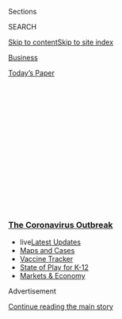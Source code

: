 <div id="app">

<div>

<div>

<div>

<div class="NYTAppHideMasthead css-1q2w90k e1suatyy0">

<div class="section css-ui9rw0 e1suatyy2">

<div class="css-eph4ug er09x8g0">

<div class="css-6n7j50">

</div>

<span class="css-1dv1kvn">Sections</span>

<div class="css-10488qs">

<span class="css-1dv1kvn">SEARCH</span>

</div>

[Skip to content](#site-content)[Skip to site
index](#site-index)

</div>

<div id="masthead-section-label" class="css-1wr3we4 eaxe0e00">

[Business](https://www.nytimes3xbfgragh.onion/section/business)

</div>

<div class="css-10698na e1huz5gh0">

</div>

</div>

<div id="masthead-bar-one" class="section hasLinks css-15hmgas e1csuq9d3">

<div class="css-uqyvli e1csuq9d0">

</div>

<div class="css-1uqjmks e1csuq9d1">

</div>

<div class="css-9e9ivx">

[](https://myaccount.nytimes3xbfgragh.onion/auth/login?response_type=cookie&client_id=vi)

</div>

<div class="css-1bvtpon e1csuq9d2">

[Today’s
Paper](https://www.nytimes3xbfgragh.onion/section/todayspaper)

</div>

</div>

</div>

</div>

<div data-aria-hidden="false">

<div id="site-content" data-role="main">

<div>

<div class="css-1aor85t" style="opacity:0.000000001;z-index:-1;visibility:hidden">

<div class="css-1hqnpie">

<div class="css-epjblv">

<span class="css-17xtcya">[Business](/section/business)</span><span class="css-x15j1o">|</span><span class="css-fwqvlz">Large,
Troubled Companies Got Bailout Money in Small-Business Loan
Program</span>

</div>

<div class="css-k008qs">

<div class="css-1iwv8en">

<span class="css-18z7m18"></span>

<div>

</div>

</div>

<span class="css-1n6z4y">https://nyti.ms/3f389Q6</span>

<div class="css-1705lsu">

<div class="css-4xjgmj">

<div class="css-4skfbu" data-role="toolbar" data-aria-label="Social Media Share buttons, Save button, and Comments Panel with current comment count" data-testid="share-tools">

  - 
  - 
  - 
  - 
    
    <div class="css-6n7j50">
    
    </div>

  - 
  - 

</div>

</div>

</div>

</div>

</div>

</div>

<div class="css-13pd83m">

<div class="css-l9svim">

### [<span class="css-pa1jbp"><span class="css-1rxm0ex">The Coronavirus</span><span class="css-1rxm0ex"> Outbreak</span></span>](https://www.nytimes3xbfgragh.onion/news-event/coronavirus?name=styln-coronavirus-markets&region=TOP_BANNER&variant=undefined&block=storyline_menu_recirc&action=click&pgtype=Article&impression_id=0c3bba10-e0fd-11ea-bca3-17fca13c9abe)

  - <span class="css-ousu42"><span class="css-12clwdu">live</span>[Latest
    Updates](https://www.nytimes3xbfgragh.onion/2020/08/17/world/coronavirus-covid.html?name=styln-coronavirus-markets&region=TOP_BANNER&variant=undefined&block=storyline_menu_recirc&action=click&pgtype=Article&impression_id=0c3bba11-e0fd-11ea-bca3-17fca13c9abe)</span>
  - <span class="css-ousu42">[Maps and
    Cases](https://www.nytimes3xbfgragh.onion/interactive/2020/us/coronavirus-us-cases.html?name=styln-coronavirus-markets&region=TOP_BANNER&variant=undefined&block=storyline_menu_recirc&action=click&pgtype=Article&impression_id=0c3bba12-e0fd-11ea-bca3-17fca13c9abe)</span>
  - <span class="css-ousu42">[Vaccine
    Tracker](https://www.nytimes3xbfgragh.onion/interactive/2020/science/coronavirus-vaccine-tracker.html?name=styln-coronavirus-markets&region=TOP_BANNER&variant=undefined&block=storyline_menu_recirc&action=click&pgtype=Article&impression_id=0c3bba13-e0fd-11ea-bca3-17fca13c9abe)</span>
  - <span class="css-ousu42">[State of Play for
    K-12](https://www.nytimes3xbfgragh.onion/2020/08/17/us/k-12-schools-reopening.html?name=styln-coronavirus-markets&region=TOP_BANNER&variant=undefined&block=storyline_menu_recirc&action=click&pgtype=Article&impression_id=0c3bba14-e0fd-11ea-bca3-17fca13c9abe)</span>
  - <span class="css-ousu42">[Markets &
    Economy](https://www.nytimes3xbfgragh.onion/live/2020/08/17/business/stock-market-today-coronavirus?name=styln-coronavirus-markets&region=TOP_BANNER&variant=undefined&block=storyline_menu_recirc&action=click&pgtype=Article&impression_id=0c3bba15-e0fd-11ea-bca3-17fca13c9abe)</span>

</div>

</div>

<div id="top-wrapper" class="css-1sy8kpn">

<div id="top-slug" class="css-l9onyx">

Advertisement

</div>

[Continue reading the main
story](#after-top)

<div class="ad top-wrapper" style="text-align:center;height:100%;display:block;min-height:250px">

<div id="top" class="place-ad" data-position="top" data-size-key="top">

</div>

</div>

<div id="after-top">

</div>

</div>

<div>

<div id="sponsor-wrapper" class="css-1hyfx7x">

<div id="sponsor-slug" class="css-19vbshk">

Supported by

</div>

[Continue reading the main
story](#after-sponsor)

<div id="sponsor" class="ad sponsor-wrapper" style="text-align:center;height:100%;display:block">

</div>

<div id="after-sponsor">

</div>

</div>

<div class="css-186x18t">

</div>

<div class="css-1vkm6nb ehdk2mb0">

# Large, Troubled Companies Got Bailout Money in Small-Business Loan Program

</div>

Companies with accounting problems or in trouble with the government
received millions in federal loans.

<div class="css-79elbk" data-testid="photoviewer-wrapper">

<div class="css-z3e15g" data-testid="photoviewer-wrapper-hidden">

</div>

<div class="css-1a48zt4 ehw59r15" data-testid="photoviewer-children">

![<span class="css-16f3y1r e13ogyst0" data-aria-hidden="true">Most of
the stores and small businesses in Woodstock, Ill., remain
closed.</span><span class="css-cnj6d5 e1z0qqy90" itemprop="copyrightHolder"><span class="css-1ly73wi e1tej78p0">Credit...</span><span><span>Scott
Olson/Getty
Images</span></span></span>](https://static01.graylady3jvrrxbe.onion/images/2020/04/26/us/26virus-bailouts6/merlin_171347163_d1e72655-1a70-4df0-ae98-cf41f975c104-articleLarge.jpg?quality=75&auto=webp&disable=upscale)

</div>

</div>

<div class="css-18e8msd">

<div class="css-vp77d3 epjyd6m0">

<div class="css-1baulvz">

By [<span class="css-1baulvz" itemprop="name">Jessica
Silver-Greenberg</span>](https://www.nytimes3xbfgragh.onion/by/jessica-silver-greenberg),
[<span class="css-1baulvz" itemprop="name">David
Enrich</span>](https://www.nytimes3xbfgragh.onion/by/david-enrich),
[<span class="css-1baulvz" itemprop="name">Jesse
Drucker</span>](https://www.nytimes3xbfgragh.onion/by/jesse-drucker) and
[<span class="css-1baulvz last-byline" itemprop="name">Stacy
Cowley</span>](https://www.nytimes3xbfgragh.onion/by/stacy-cowley)

</div>

</div>

  - 
    
    <div class="css-ld3wwf e16638kd2">
    
    Published April 26, 2020Updated May 13,
    2020
    
    </div>

  - 
    
    <div class="css-4xjgmj">
    
    <div class="css-pvvomx" data-role="toolbar" data-aria-label="Social Media Share buttons, Save button, and Comments Panel with current comment count" data-testid="share-tools">
    
      - 
      - 
      - 
      - 
        
        <div class="css-6n7j50">
        
        </div>
    
      - 
      - 
    
    </div>
    
    </div>

</div>

</div>

<div class="section meteredContent css-1r7ky0e" name="articleBody" itemprop="articleBody">

<div class="css-1fanzo5 StoryBodyCompanionColumn">

<div class="css-53u6y8">

A company in Georgia paid $6.5 million to resolve a Justice Department
investigation — and, two weeks later, received a $10 million federally
backed loan to help it survive the coronavirus crisis.

Another company, AutoWeb, disclosed last week that it had paid its chief
executive $1.7 million in 2019 — a week after it [received $1.4
million](https://investor.autoweb.com/news-releases/news-release-details/autoweb-secures-14-million-loan-through-cares-act-paycheck)
from the same loan program.

And Intellinetics, a software company in Ohio, got $838,700 from the
government program — and
then[agreed](https://www.sec.gov/Archives/edgar/data/1081745/000149315220007017/form8k.htm),
the following week, to spend at least $300,000 to purchase a rival firm.

The [vast economic rescue
package](https://www.nytimes3xbfgragh.onion/2020/03/26/business/economy/coronavirus-relief-bill.html)
that President Trump signed into law last month included $349 billion in
low-interest [loans for small
businesses](https://www.nytimes3xbfgragh.onion/2020/05/13/business/paycheck-protection-program-small-business.html).
The so-called [Paycheck Protection
Program](https://www.nytimes3xbfgragh.onion/2020/05/06/business/small-businesses-loans-ppp-coronavirus.html)
was supposed to help prevent small companies — generally those with
fewer than 500 employees in the United States — from capsizing as the
economy sinks into what looks like a severe recession.

</div>

</div>

<div class="css-1fanzo5 StoryBodyCompanionColumn">

<div class="css-53u6y8">

The loan program was meant for companies that could no longer finance
themselves through traditional means, like raising money in the markets
or borrowing from banks under existing credit lines. The law required
that the federal money — which comes at a low 1 percent interest rate
and in some cases doesn’t need to be paid back — be spent on things like
payroll or rent.

But the program has been [riddled with
problems](https://www.nytimes3xbfgragh.onion/2020/04/26/business/ppp-small-business-loans.html).
Within days of its start, its money ran out, prompting Congress to
approve an additional $310 billion in funding that will open for
applications on Monday. Countless small businesses were shut out, even
as a number of large companies received millions of dollars in aid.

Some, including restaurant chains like Ruth’s Chris and Shake Shack,
agreed [to return their
loans](https://www.nytimes3xbfgragh.onion/2020/04/20/business/shake-shack-returning-loan-ppp-coronavirus.html)
after a public outcry. But dozens of large but lower-profile companies
with financial or legal problems have also received large payouts under
the program, according to an analysis of the more than 200 publicly
traded companies that have disclosed receiving a total of more than $750
million in bailout loans.

</div>

</div>

<div class="css-79elbk" data-testid="photoviewer-wrapper">

<div class="css-z3e15g" data-testid="photoviewer-wrapper-hidden">

</div>

<div class="css-1a48zt4 ehw59r15" data-testid="photoviewer-children">

![<span class="css-16f3y1r e13ogyst0" data-aria-hidden="true">Shake
Shack, with 189 outlets and nearly 8,000 employees in the United States,
said last week that it would return the $10 million it had received from
the small business emergency loan
program.</span><span class="css-cnj6d5 e1z0qqy90" itemprop="copyrightHolder"><span class="css-1ly73wi e1tej78p0">Credit...</span><span>Whitney
Curtis for The New York
Times</span></span>](https://static01.graylady3jvrrxbe.onion/images/2020/04/26/us/00virus-bailout-5/merlin_143581761_53016c5b-adca-4da3-8e06-f45a892da1a5-articleLarge.jpg?quality=75&auto=webp&disable=upscale)

</div>

</div>

<div class="css-1fanzo5 StoryBodyCompanionColumn">

<div class="css-53u6y8">

Another dozen or so collected money even though they have recently
reported being able to raise large sums through private means. Several
others have recently showered top executives with seven-figure pay
packages.

</div>

</div>

<div class="css-1fanzo5 StoryBodyCompanionColumn">

<div class="css-53u6y8">

The government isn’t disclosing who receives aid, leaving it up to
individual companies to decide whether to disclose that they obtained
loans. That makes a full accounting of the loan program
impossible.

<div id="NYT_MAIN_CONTENT_1_REGION" class="css-9tf9ac">

<div>

<div id="styln-covid-updates-markets" class="section interactive-content interactive-size-medium css-1ftcdic">

<div class="css-17ih8de interactive-body">

<div id="styln-briefing-block">

<div class="briefing-block-header-section">

# [Latest Updates: The Coronavirus Outbreak and the Economy](https://www.nytimes3xbfgragh.onion/live/2020/08/17/business/stock-market-today-coronavirus?action=click&pgtype=Article&state=default&region=MAIN_CONTENT_1&context=storylines_live_updates)

</div>

<div class="briefing-block-lb-items">

<div class="briefing-block-update-time">

[7h
ago](https://www.nytimes3xbfgragh.onion/live/2020/08/17/business/stock-market-today-coronavirus?action=click&pgtype=Article&state=default&region=MAIN_CONTENT_1&context=storylines_live_updates#robinhood-a-stock-trading-app-is-valued-at-11-2-billion-in-its-latest-funding-round)

</div>

<div>

[Robinhood, a stock trading app, is valued at $11.2 billion in its
latest funding
round.](https://www.nytimes3xbfgragh.onion/live/2020/08/17/business/stock-market-today-coronavirus?action=click&pgtype=Article&state=default&region=MAIN_CONTENT_1&context=storylines_live_updates#robinhood-a-stock-trading-app-is-valued-at-11-2-billion-in-its-latest-funding-round)

</div>

<div class="briefing-block-update-time">

[10h
ago](https://www.nytimes3xbfgragh.onion/live/2020/08/17/business/stock-market-today-coronavirus?action=click&pgtype=Article&state=default&region=MAIN_CONTENT_1&context=storylines_live_updates#new-unemployment-benefits-authorized-by-president-trump-wont-come-until-late-august)

</div>

<div>

[New unemployment benefits authorized by President Trump won’t come
until late
August.](https://www.nytimes3xbfgragh.onion/live/2020/08/17/business/stock-market-today-coronavirus?action=click&pgtype=Article&state=default&region=MAIN_CONTENT_1&context=storylines_live_updates#new-unemployment-benefits-authorized-by-president-trump-wont-come-until-late-august)

</div>

<div class="briefing-block-update-time">

[15h
ago](https://www.nytimes3xbfgragh.onion/live/2020/08/17/business/stock-market-today-coronavirus?action=click&pgtype=Article&state=default&region=MAIN_CONTENT_1&context=storylines_live_updates#heres-what-you-need-to-know-for-the-week-ahead)

</div>

<div>

[Here’s what you need to know for the week
ahead.](https://www.nytimes3xbfgragh.onion/live/2020/08/17/business/stock-market-today-coronavirus?action=click&pgtype=Article&state=default&region=MAIN_CONTENT_1&context=storylines_live_updates#heres-what-you-need-to-know-for-the-week-ahead)

</div>

</div>

<div class="briefing-block-footer">

<div class="briefing-block-footer-meta">

[See more
updates](https://www.nytimes3xbfgragh.onion/live/2020/08/17/business/stock-market-today-coronavirus?action=click&pgtype=Article&state=default&region=MAIN_CONTENT_1&context=storylines_live_updates)

</div>

<div class="briefing-block-briefinglinks">

<span>More live coverage:</span>
[Global](https://www.nytimes3xbfgragh.onion/2020/08/17/world/coronavirus-covid.html?action=click&pgtype=Article&state=default&region=MAIN_CONTENT_1&context=storylines_live_updates)

</div>

</div>

</div>

</div>

</div>

</div>

</div>

“It’s outrageous,” said Amanda Ballantyne, the executive director of
Main Street Alliance, an advocacy group for small businesses. She added
that there were countless small business owners “who have laid off all
their staff, are trying to file for unemployment and will go bankrupt
because of the problems with the way this Paycheck Protection Program
was designed.”

Applicants for loans do not need to provide evidence that they have been
harmed by the pandemic. They simply need to certify that “current
economic uncertainty makes this loan request necessary” to support their
operations.

Instead of having the Small Business Administration, which is
guaranteeing the loans, decide which companies get funding, the process
was essentially outsourced to banks. The banks collect fees for each
loan they make but don’t have to monitor whether the recipients use the
money appropriately.

For small business owners shut out of the program, watching big
companies collect loans while their applications languish has been
infuriating.

“It has been beyond frustrating,” said Diane Burgio, a single mother who
[runs a design business](http://dianeburgiodesign.com/) in New York City
that employs four people. She was one of more than 280,000 applicants
who sought, and did not get, a loan from JPMorgan Chase.

The New York Times identified roughly a dozen publicly traded companies
that had recently boasted about their access to ample capital — and then
applied for and received millions of dollars in the federal loans.

</div>

</div>

<div class="css-1fanzo5 StoryBodyCompanionColumn">

<div class="css-53u6y8">

Legacy Housing, a Texas company that manufactures premade homes,
announced on April 1 that it had access to [a new $25 million credit
line](https://investors.legacyhousingcorp.com/news-releases/news-release-details/legacy-housing-corporation-announces-new-credit-facility).
Curtis D. Hodgson, Legacy’s executive chairman, told investors that he
expected any damage from the coronavirus to be short-lived. “Our order
book is still strong, and we are well-positioned once the situation
begins to normalize,” he said.

Less than two weeks later, on April 10, the
company[announced](https://www.sec.gov/Archives/edgar/data/1436208/000155837020003911/tmb-20200410x8k.htm)
that a local lender, Peoples Bank, had approved it for $6.5 million
under the S.B.A. loan program.

In an interview on Sunday, Mr. Hodgson said that an inquiry from The
Times led the company to decide to give back the money it borrowed,
though he defended seeking the loan in the first place. “Legacy is a
highly leveraged company without cash on hand,” he said. “Here was a way
to get a cash infusion.”

Escalade Sports, which makes things like table tennis tables and
basketball hoops, already had a $50 million credit line from JPMorgan
Chase. The company’s chief executive, Dave Fetherman, told investors
this month that the company, based in Evansville, Ind., had “a strong
balance sheet” and was seeing rising demand for its products, with so
many Americans cooped up in their homes.

Days earlier, Escalade got a $5.6 million federally backed loan. A
spokesman for Escalade said the company “fully met all required
conditions at the time we applied for the P.P.P. loan.”

Executives at some companies said applying for the loans made clear
business sense. The loans are essentially free money: They have
rock-bottom interest rates and can be forgiven if, among other things,
the borrower maintains the size of its work force. In some cases,
executives said, their bankers encouraged them to apply for the loans.

</div>

</div>

<div class="css-1fanzo5 StoryBodyCompanionColumn">

<div class="css-53u6y8">

At least seven companies that received a total of $45 million in loans
under the federal government’s program have recently had serious scrapes
with the federal
government.

</div>

</div>

<div class="css-79elbk" data-testid="photoviewer-wrapper">

<div class="css-z3e15g" data-testid="photoviewer-wrapper-hidden">

</div>

<div class="css-1a48zt4 ehw59r15" data-testid="photoviewer-children">

<div class="css-1xdhyk6 erfvjey0">

<span class="css-1ly73wi e1tej78p0">Image</span>

<div class="css-zjzyr8">

<div data-testid="lazyimage-container" style="height:257.77777777777777px">

</div>

</div>

</div>

<span class="css-16f3y1r e13ogyst0" data-aria-hidden="true">Treasury
Secretary Steve Mnuchin at the White House last week with President
Trump. The Paycheck Protection Program was supposed to help prevent
small companies from capsizing as the economy sinks into what looks like
a severe
recession.</span><span class="css-cnj6d5 e1z0qqy90" itemprop="copyrightHolder"><span class="css-1ly73wi e1tej78p0">Credit...</span><span>Doug
Mills/The New York Times</span></span>

</div>

</div>

<div class="css-1fanzo5 StoryBodyCompanionColumn">

<div class="css-53u6y8">

MiMedx Group, a biopharmaceutical company in Marietta, Ga., [got a $10
million
loan](https://mimedx.gcs-web.com/news-releases/news-release-details/mimedx-announces-additional-access-capital-and-financing)
on April 21. On April 6, the company had [agreed to
pay](https://www.justice.gov/opa/pr/mimedx-group-inc-agrees-pay-65-million-resolve-false-claims-act-allegations-false-commercial)
the Justice Department $6.5 million to resolve allegations that it
violated federal law by knowingly overcharging the Department of
Veterans Affairs for medical supplies.

MiMedx, which makes and sells human tissue grafts, also ran into
problems with the Securities and Exchange Commission. Last year, the
agency sued MiMedx, accusing the company of exaggerating its revenue to
investors over several years. MiMedx agreed to [settle the case for $1.5
million](https://mimedx.gcs-web.com/news-releases/news-release-details/mimedx-announces-securities-and-exchange-commission-settlement),
without admitting wrongdoing. Two of its former top executives were
indicted last year by federal prosecutors in Manhattan on charges of
accounting fraud.

A MiMedx spokeswoman, Hilary Dixon, said the company was trying to move
past its accounting scandal. “We don’t have the option of raising
capital in the public markets owing to our financial restatement
process,” she said.

Another company, US Auto Parts Network, which received a $4.1 million
loan through the program, has been in a heated dispute in recent years
with Customs and Border Protection. The agency has seized some of the
company’s imported products, claiming they are counterfeit.

US Auto Parts Network didn’t respond to requests for comment.

At least two companies that received federally backed loans have
previously borrowed heavily from their own executives or others close to
the firms — meaning that the new loans could help the companies repay
their insiders.

Infinite Group, a cybersecurity firm in Pittsford, N.Y., had been
borrowing hundreds of thousands of dollars from its board members and
the brother of a top executive at annual interest rates as high as 7.5
percent. This month, Infinite
[secured](https://www.sec.gov/Archives/edgar/data/884650/000165495420004141/igiform8-kpppnotewithupst.htm)
a nearly $1 million federally backed loan whose 1 percent interest rate
could allow the company to dramatically lower its funding costs. Company
officials didn’t respond to requests for comment.

</div>

</div>

<div class="css-1fanzo5 StoryBodyCompanionColumn">

<div class="css-53u6y8">

Intellinetics, the company that announced that it was buying a rival
days after it received its emergency loan of $838,700, borrowed nearly
$400,000 last fall from two brothers who run a small New York brokerage
firm, Taglich Brothers. If the money isn’t repaid by May 15,
Intellinetics will need to give the brothers stock in the company or
start paying a steep 12 percent interest rate. (Some of that debt has
already been converted into stock.)

“Securing the PPP funding gives us extra confidence and ability to
restart and hit the ground running,” James F. DeSocio, the company’s
chief executive,
[said](https://www.sec.gov/Archives/edgar/data/1081745/000149315220006705/ex99-1.htm)
in a news release.

Infinite Group and Intellinetics have not said precisely how they intend
to use the loan
proceeds.

</div>

</div>

<div class="css-79elbk" data-testid="photoviewer-wrapper">

<div class="css-z3e15g" data-testid="photoviewer-wrapper-hidden">

</div>

<div class="css-1a48zt4 ehw59r15" data-testid="photoviewer-children">

<div class="css-1xdhyk6 erfvjey0">

<span class="css-1ly73wi e1tej78p0">Image</span>

<div class="css-zjzyr8">

<div data-testid="lazyimage-container" style="height:257.77777777777777px">

</div>

</div>

</div>

<span class="css-16f3y1r e13ogyst0" data-aria-hidden="true">CPI
Aerostructures, an aerospace manufacturer, got a $4.8 million loan
through the federal
program.</span><span class="css-cnj6d5 e1z0qqy90" itemprop="copyrightHolder"><span class="css-1ly73wi e1tej78p0">Credit...</span><span>Victor
J. Blue/Bloomberg</span></span>

</div>

</div>

<div class="css-1fanzo5 StoryBodyCompanionColumn">

<div class="css-53u6y8">

A number of other companies have had serious accounting problems. The
chief financial officer of CPI Aerostructures, an aerospace manufacturer
that got [a $4.8 million
loan](http://www.cpiaero.com/cpi-aero-secures-%244.8m-loan.html),
[resigned in
February](https://www.newsday.com/business/cpi-aerostructures-financial-reports-1.41833254)
after the company disclosed major problems with how it reported revenue.

And several firms have been paying their top executives millions of
dollars despite financial problems that predate the coronavirus crisis.

For example, AutoWeb’s chief executive, Jared Rowe, got $4.7 million in
total compensation over the past two years — including $1.7 million in
2019 — even as its stock price plummeted more than 70 percent. The
company declined to comment.

And Manning & Napier, an investment firm in Fairport, N.Y., that has
about $20 billion in assets under management,
[disclosed](https://www.sec.gov/Archives/edgar/data/1524223/000152422320000015/mn201910-k_12312019.htm)
in March that its chief executive, Marc O. Mayer, earned nearly $5
million last year. On April 19, the company was approved for $6.7
million in the paycheck protection loans — even as the company
[said](https://productionmn.blob.core.windows.net/media/Default/newsroom/2020/Manning%20%20Napier,%20Inc.%20Provides%20Updates.pdf)
it would pay out a quarterly dividend to its shareholders.

</div>

</div>

<div class="css-1fanzo5 StoryBodyCompanionColumn">

<div class="css-53u6y8">

Last week, amid mounting public anger toward large recipients of the
rescue loans, Manning & Napier[said it had
decided](https://www.sec.gov/Archives/edgar/data/1524223/000119312520118108/d885193dex991.htm)
not to take the money.

While the federal loan program is supposed to help companies avoid
layoffs, some of the large recipients of loans have already dramatically
reduced their workforces — and not always because of the coronavirus.

Harvard Bioscience, based in Holliston, Mass., has been trying since
last year to pacify an activist investor that is pressuring management
to boost the company’s stock price. The company closed facilities in
North Carolina and Connecticut and said in February, before the
coronavirus upended the economy, that it was [laying off about 10
percent](https://finance.yahoo.com/news/harvard-bioscience-announces-fourth-quarter-121510013.html)of
its work force.

This month, Harvard Bioscience received a $6.1 million loan through the
paycheck protection program. In [a securities
filing](https://www.sec.gov/Archives/edgar/data/1123494/000117184320002798/f8k_042220.htm)
disclosing the loan, the company didn’t say why it sought the money or
how it would use it. A spokesman didn’t respond to requests for comment.

A number of relatively large companies with connections to Mr. Trump
also received millions of dollars in loans.

Phunware, a data-collection company that received[a $2.9 million
loan](https://investors.phunware.com/news-events/press-releases/detail/96/phunware-receives-united-states-small-business)
this month, counts Mr. Trump’s re-election campaign and Fox News as two
of its biggest clients.

Continental Materials, a heating and air conditioning and construction
material supplier based in Chicago, got [a $5.5 million
loan](https://www.sec.gov/Archives/edgar/data/24104/000110465920048601/tm2016372-1_8k.htm).
The firm’s chief executive, James Gidwitz, is a major Trump donor, and
his brother Ronald was appointed ambassador to Brussels by Mr. Trump
after serving as Illinois campaign finance chairman for the 2016 Trump
campaign.

It isn’t clear whether political considerations helped Phunware and
Continental Materials get their loans approved. Neither company
responded to requests for comment.

William Rashbaum and Jeanna Smialek **** contributed reporting.

</div>

</div>

</div>

<div>

</div>

<div>

</div>

<div>

</div>

<div>

<div id="bottom-wrapper" class="css-1ede5it">

<div id="bottom-slug" class="css-l9onyx">

Advertisement

</div>

[Continue reading the main
story](#after-bottom)

<div id="bottom" class="ad bottom-wrapper" style="text-align:center;height:100%;display:block;min-height:90px">

</div>

<div id="after-bottom">

</div>

</div>

</div>

</div>

</div>

## Site Index

<div>

</div>

## Site Information Navigation

  - [© <span>2020</span> <span>The New York Times
    Company</span>](https://help.nytimes3xbfgragh.onion/hc/en-us/articles/115014792127-Copyright-notice)

<!-- end list -->

  - [NYTCo](https://www.nytco.com/)
  - [Contact
    Us](https://help.nytimes3xbfgragh.onion/hc/en-us/articles/115015385887-Contact-Us)
  - [Work with us](https://www.nytco.com/careers/)
  - [Advertise](https://nytmediakit.com/)
  - [T Brand Studio](http://www.tbrandstudio.com/)
  - [Your Ad
    Choices](https://www.nytimes3xbfgragh.onion/privacy/cookie-policy#how-do-i-manage-trackers)
  - [Privacy](https://www.nytimes3xbfgragh.onion/privacy)
  - [Terms of
    Service](https://help.nytimes3xbfgragh.onion/hc/en-us/articles/115014893428-Terms-of-service)
  - [Terms of
    Sale](https://help.nytimes3xbfgragh.onion/hc/en-us/articles/115014893968-Terms-of-sale)
  - [Site
    Map](https://spiderbites.nytimes3xbfgragh.onion)
  - [Help](https://help.nytimes3xbfgragh.onion/hc/en-us)
  - [Subscriptions](https://www.nytimes3xbfgragh.onion/subscription?campaignId=37WXW)

</div>

</div>

</div>

</div>
